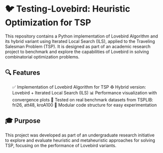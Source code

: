 <h1>🐦 Testing-Lovebird: Heuristic Optimization for TSP</h1>
This repository contains a Python implementation of Lovebird Algorithm and its hybrid variant using Iterated Local Search (ILS), applied to the Traveling Salesman Problem (TSP). It is designed as part of an academic research project to benchmark and explore the capabilities of Lovebird in solving combinatorial optimization problems.

<h2>🔍 Features</h2>
<ul>
  ✅ Implementation of Lovebird Algorithm for TSP
  ♻️ Hybrid version: Lovebird + Iterated Local Search (ILS)
  📊 Performance visualization with convergence plots
  🧪 Tested on real benchmark datasets from TSPLIB: fri26, att48, kroA100
  🔄 Modular code structure for easy experimentation
</ul>

<h2>🎓 Purpose</h2>
This project was developed as part of an undergraduate research initiative to explore and evaluate heuristic and metaheuristic approaches for solving TSP, focusing on the performance of Lovebird variants.
